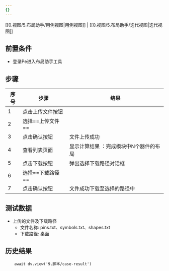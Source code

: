 ```yaml
---
{}
---
```


[[0.视图/5.布局助手/用例视图|用例视图]] | [[0.视图/5.布局助手/迭代视图|迭代视图]]

## 前置条件

- 登录Pe进入布局助手工具

## 步骤

| 序号  | 步骤         | 结果                   |
| --- | ---------- | -------------------- |
| 1   | 点击上传文件按钮   |                      |
| 2   | 选择==上传文件== |                      |
| 3   | 点击确认按钮     | 文件上传成功               |
| 4   | 查看列表页面     | 显示计算结果 ：完成模块中N个器件的布局 |
| 5   | 点击下载按钮     | 弹出选择下载路径对话框          |
| 6   | 选择==下载路径== |                      |
| 7   | 点击确认按钮     | 文件成功下载至选择的路径中        |

## 测试数据

- 上传的文件及下载路径
	- 文件名称: pins.txt、symbols.txt、shapes.txt
	- 下载路径: 桌面

## 历史结果

```dataviewjs
    await dv.view('9.脚本/case-result')
```
